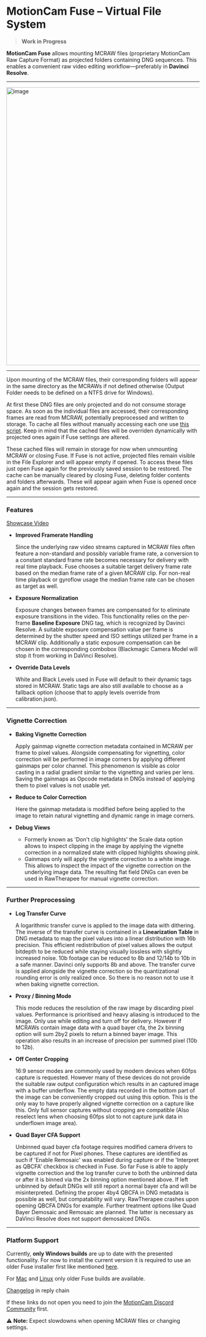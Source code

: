 # MotionCam Fuse – Virtual File System

> **Work in Progress**

**MotionCam Fuse** allows mounting MCRAW files (proprietary MotionCam Raw Capture Format) as projected folders containing DNG sequences. This enables a convenient raw video editing workflow—preferably in **Davinci Resolve**.

---

<img width="1531" height="724" alt="image" src="https://github.com/user-attachments/assets/880479b3-142f-4a54-9ce1-bf63b59b6c5c" />

---

Upon mounting of the MCRAW files, their corresponding folders will appear in the same directory as the MCRAWs if not defined otherwise (Output Folder needs to be defined on a NTFS drive for Windows). 

At first these DNG files are only projected and do not consume storage space. As soon as the individual files are accessed, their corresponding frames are read from MCRAW, potentially preprocessed and written to storage. To cache all files without manually accessing each one use [this script](https://discord.com/channels/980884979955421255/1377309561219973121/1423424334185234574). Keep in mind that the cached files will be overriden dynamically with projected ones again if Fuse settings are altered.

These cached files will remain in storage for now when unmounting MCRAW or closing Fuse. If Fuse is not active, projected files remain visible in the File Explorer and will appear empty if opened. To access these files just open Fuse again for the previously saved session to be restored. The cache can be manually cleared by closing Fuse, deleting folder contents and folders afterwards. These will appear again when Fuse is opened once again and the session gets restored.

---

### Features

[Showcase Video](https://youtu.be/knACG5jy-rk)

- **Improved Framerate Handling**

  Since the underlying raw video streams captured in MCRAW files often feature a non-standard and possibly variable frame rate, a conversion to a constant standard frame rate becomes necessary for delivery with real time playback. Fuse chooses a suitable target delivery frame rate based on the median frame rate of a given MCRAW clip. For non-real time playback or gyroflow usage the median frame rate can be chosen as target as well.  

- **Exposure Normalization**
   
  Exposure changes between frames are compensated for to eliminate exposure transitions in the video. This functionality relies on the per-frame **Baseline Exposure** DNG tag, which is recognized by Davinci Resolve. A suitable exposure compensation value per frame is determined by the shutter speed and ISO settings utilized per frame in a MCRAW clip. Additionally a static exposure compensation can be chosen in the corresponding combobox (Blackmagic Camera Model will stop it from working in DaVinci Resolve).

- **Override Data Levels**
  
  White and Black Levels used in Fuse will default to their dynamic tags stored in MCRAW. Static tags are also still available to choose as a fallback option (choose that to apply levels override from calibration.json).

---

### Vignette Correction

- **Baking Vignette Correction**
  
  Apply gainmap vignette correction metadata contained in MCRAW per frame to pixel values. Alongside compensating for vignetting, color correction will be performed in image corners by applying different gainmaps per color channel. This phenomenon is visible as color casting in a radial gradient similar to the vignetting and varies per lens. Saving the gainmaps as Opcode metadata in DNGs instead of applying them to pixel values is not usable yet.

- **Reduce to Color Correction**
  
  Here the gainmap metadata is modified before being applied to the image to retain natural vignetting and dynamic range in image corners.

- **Debug Views**  
  - Formerly known as 'Don't clip highlights' the Scale data option allows to inspect clipping in the image by applying the vignette correction in a normalized state with clipped highlights showing pink.
  - Gainmaps only will apply the vignette correction to a white image. This allows to inspect the impact of the vignette correction on the underlying image data. The resulting flat field DNGs can even be used in RawTherapee for manual vignette correction.
 
---

### Further Preprocessing

- **Log Transfer Curve**
  
  A logarithmic transfer curve is applied to the image data with dithering. The inverse of the transfer curve is contained in a **Linearization Table** in DNG metadata to map the pixel values into a linear distribution with 16b precision. This efficient redistribution of pixel values allows the output bitdepth to be reduced while staying visually lossless with slightly increased noise. 10b footage can be reduced to 8b and 12/14b to 10b in a safe manner. Davinci only supports 8b and above. The transfer curve is applied alongside the vignette correction so the quantizational rounding error is only realized once. So there is no reason not to use it when baking vignette correction.

- **Proxy / Binning Mode**
  
  This mode reduces the resolution of the raw image by discarding pixel values. Performance is prioritised and heavy aliasing is introduced to the image. Only use while editing and turn off for delivery. However if MCRAWs contain image data with a quad bayer cfa, the 2x binning option will sum 2by2 pixels to return a binned bayer image. This operation also results in an increase of precision per summed pixel (10b to 12b).

- **Off Center Cropping**
  
  16:9 sensor modes are commonly used by modern devices when 60fps capture is requested. However many of these devices do not provide the suitable raw output configuration which results in an captured image with a buffer underflow. The empty data recorded in the bottom part of the image can be conveniently cropped out using this option. This is the only way to have properly aligned vignette correction on a capture like this. Only full sensor captures without cropping are compatible (Also reselect lens when choosing 60fps slot to not capture junk data in underflown image area).

- **Quad Bayer CFA Support**
  
  Unbinned quad bayer cfa footage requires modified camera drivers to be captured if not for Pixel phones. These captures are identified as such if 'Enable Remosaic' was enabled during capture or if the 'Interpret as QBCFA' checkbox is checked in Fuse. So far Fuse is able to apply vignette correction and the log transfer curve to both the unbinned data or after it is binned via the 2x binning option mentioned above. If left unbinned by default DNGs will still report a normal bayer cfa and will be misinterpreted. Defining the proper 4by4 QBCFA in DNG metadata is possible as well, but compatability will vary. RawTherapee crashes upon opening QBCFA DNGs for example. Further treatment options like Quad Bayer Demosaic and Remosaic are planned. The latter is necessary as DaVinci Resolve does not support demosaiced DNGs. 

---

### Platform Support

Currently, **only Windows builds** are up to date with the presented functionality. For now to install the current version it is required to use an older Fuse installer first like mentioned [here](https://discord.com/channels/980884979955421255/1377309561219973121/1418033196762665093). 

For [Mac](https://discord.com/channels/980884979955421255/981049638079582208/1416131149528432672) and [Linux](https://discord.com/channels/980884979955421255/1377309561219973121/1390627443550851102) only older Fuse builds are available.

[Changelog](https://discord.com/channels/980884979955421255/1377309561219973121/1420903594198040717) in reply chain

If these links do not open you need to join the [MotionCam Discord Community](https://discord.gg/Vy4gQNEdNS) first.

⚠️ **Note:** Expect slowdowns when opening MCRAW files or changing settings.
